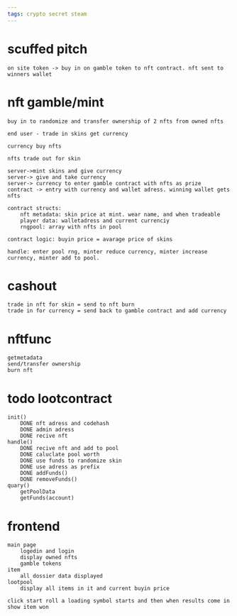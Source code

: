 ```yaml
---
tags: crypto secret steam
---
```

# scuffed pitch
    on site token -> buy in on gamble token to nft contract. nft sent to winners wallet
# nft gamble/mint

    buy in to randomize and transfer ownership of 2 nfts from owned nfts

    end user - trade in skins get currency

    currency buy nfts 

    nfts trade out for skin

    server->mint skins and give currency
    server-> give and take currency
    server-> currency to enter gamble contract with nfts as prize
    contract -> entry with currency and wallet adress. winning wallet gets nfts

    contract structs:
        nft metadata: skin price at mint. wear name, and when tradeable
        player data: walletadress and current currenciy
        rngpool: array with nfts in pool

    contract logic: buyin price = avarage price of skins

    handle: enter pool rng, minter reduce currency, minter increase currency, minter add to pool.

# cashout

    trade in nft for skin = send to nft burn
    trade in for currency = send back to gamble contract and add currency

# nftfunc

    getmetadata
    send/transfer ownership
    burn nft

# todo lootcontract

    init()
        DONE nft adress and codehash
        DONE admin adress
        DONE recive nft
    handle()
        DONE recive nft and add to pool
        DONE caluclate pool worth
        DONE use funds to randomize skin
        DONE use adress as prefix
        DONE addFunds()
        DONE removeFunds()
    quary()
        getPoolData
        getFunds(account)

# frontend
```
main page
    logedin and login
    display owned nfts
    gamble tokens
item
    all dossier data displayed
lootpool
    display all items in it and current buyin price

click start roll a loading symbol starts and then when results come in show item won

```